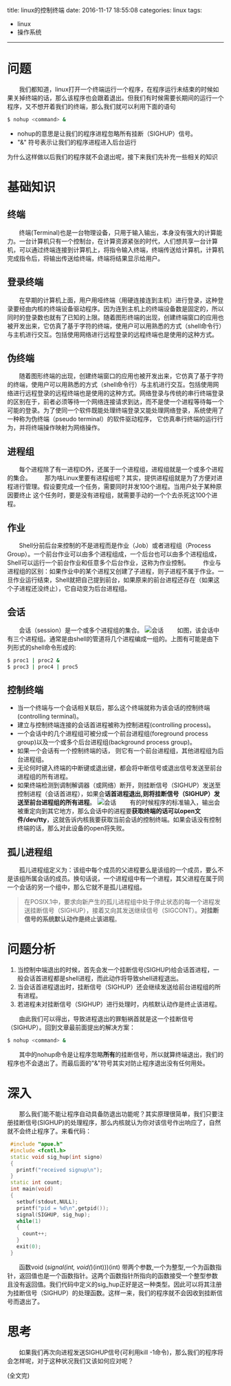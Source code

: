 title: linux的控制终端
date: 2016-11-17 18:55:08
categories: linux
tags:
  - linux
  - 操作系统
------
# 问题
&#160; &#160; &#160; &#160;我们都知道，linux打开一个终端运行一个程序，在程序运行未结束的时候如果关掉终端的话，那么该程序也会跟着退出。但我们有时候需要长期间的运行一个程序，又不想开着我们的终端，那么我们就可以利用下面的语句
```bash
$ nohup <command> &
```
- nohup的意思是让我们的程序进程忽略所有挂断（SIGHUP）信号。
- "&" 符号表示让我们的程序进程进入后台运行

为什么这样做以后我们的程序就不会退出呢，接下来我们先补充一些相关的知识

# 基础知识

## 终端
&#160; &#160; &#160; &#160;终端(Terminal)也是一台物理设备，只用于输入输出，本身没有强大的计算能力。一台计算机只有一个控制台，在计算资源紧张的时代，人们想共享一台计算机，可以通过终端连接到计算机上，将指令输入终端，终端传送给计算机，计算机完成指令后，将输出传送给终端，终端将结果显示给用户。

## 登录终端
&#160; &#160; &#160; &#160;在早期的计算机上面，用户用哑终端（用硬连接连到主机）进行登录，这种登录要经由内核的终端设备驱动程序。因为连到主机上的终端设备数是固定的，所以同时的登录数也就有了已知的上限。随着图形终端的出现，创建终端窗口的应用也被开发出来，它仿真了基于字符的终端，使用户可以用熟悉的方式（shell命令行）与主机进行交互。包括使用网络进行远程登录的远程终端也是使用的这种方式。

## 伪终端
&#160; &#160; &#160; &#160;随着图形终端的出现，创建终端窗口的应用也被开发出来，它仿真了基于字符的终端，使用户可以用熟悉的方式（shell命令行）与主机进行交互。包括使用网络进行远程登录的远程终端也是使用的这种方式。网络登录与传统的串行终端登录的区别在于，前者必须等待一个网络连接请求到达，而不是使一个进程等待每一个可能的登录。为了使同一个软件既能处理终端登录又能处理网络登录，系统使用了一种称为伪终端（pseudo terminal）的软件驱动程序，
它仿真串行终端的运行行为，并将终端操作映射为网络操作。

## 进程组
&#160; &#160; &#160; &#160;每个进程除了有一进程ID外，还属于一个进程组，进程组就是一个或多个进程的集合。
&#160; &#160; &#160; &#160;那为啥Linux里要有进程组呢？其实，提供进程组就是为了方便对进程进行管理。假设要完成一个任务，需要同时并发100个进程。当用户处于某种原因要终止 这个任务时，要是没有进程组，就需要手动的一个个去杀死这100个进程。

## 作业
&#160; &#160; &#160; &#160;Shell分前后台来控制的不是进程而是作业（Job）或者进程组（Process Group）。一个前台作业可以由多个进程组成，一个后台也可以由多个进程组成，Shell可以运行一个前台作业和任意多个后台作业，这称为作业控制。
&#160; &#160; &#160; &#160;作业与进程组的区别：如果作业中的某个进程又创建了子进程，则子进程不属于作业。一旦作业运行结束，Shell就把自己提到前台，如果原来的前台进程还存在（如果这个子进程还没终止），它自动变为后台进程组。

## 会话
&#160; &#160; &#160; &#160;会话（session）是一个或多个进程组的集合。
![会话](/image/session.jpg)
&#160; &#160; &#160; &#160;如图，该会话中有三个进程组。通常是由shell的管道将几个进程编成一组的。上图有可能是由下列形式的shell命令形成的:
```bash
$ proc1 | proc2 & 
$ proc3 | proc4 | proc5
```

## 控制终端
- 当一个终端与一个会话相关联后，那么这个终端就称为该会话的控制终端(controlling terminal)。
- 建立与控制终端连接的会话首进程被称为控制进程(controlling process)。
- 一个会话中的几个进程组可被分成一个前台进程组(foreground process group)以及一个或多个后台进程组(background process group)。
- 如果一个会话有一个控制终端的话， 则它有一个前台进程组，其他进程组为后台进程组。
- 无论何时键入终端的中断键或退出键，都会将中断信号或退出信号发送至前台进程组的所有进程。
- 如果终端检测到调制解调器（或网络）断开，则挂断信号（SIGHUP）发送至控制进程（会话首进程），如果会**话首进程退出,则将挂断信号（SIGHUP）发送至前台进程组的所有进程**。
![会话](/image/session2.jpg)
&#160; &#160; &#160; &#160;有的时候程序的标准输入，输出会被重定向到其它地方，那么会话中的进程要**获取终端的话可以open文件/dev/tty**，这就告诉内核我要获取当前会话的控制终端。如果会话没有控制终端的话，那么对此设备的open将失败。

## 孤儿进程组

&#160; &#160; &#160; &#160;孤儿进程组定义为：该组中每个成员的父进程要么是该组的一个成员，要么不是该组所属会话的成员。换句话说，一个进程组中有一个进程，其父进程在属于同一个会话的另一个组中，那么它就不是孤儿进程组。
>在POSIX.1中，要求向新产生的孤儿进程组中处于停止状态的每一个进程发送挂断信号（SIGHUP），接着又向其发送继续信号（SIGCONT）。**对挂断信号的系统默认动作是终止该进程**。

# 问题分析

1. 当控制中端退出的时候，首先会发一个挂断信号(SIGHUP)给会话首进程，一般会话首进程都是shell进程，而此动作将导致shell进程退出。
2. 当会话首进程退出时，挂断信号（SIGHUP）还会继续发送给前台进程组的所有进程。
3. 若进程未对挂断信号（SIGHUP）进行处理时，内核默认动作是终止该进程。

&#160; &#160; &#160; &#160;由此我们可以得出，导致进程退出的罪魁祸首就是这一个挂断信号（SIGHUP）。回到文章最前面提出的解决方案：
```bash
$ nohup <command> &
```
&#160; &#160; &#160; &#160;其中的nohup命令是让程序忽略**所有**的挂断信号，所以就算终端退出，我们的程序也不会退出了。而最后面的"&"符号其实对防止程序退出没有任何用处。

# 深入
&#160; &#160; &#160; &#160;那么我们能不能让程序自动具备防退出功能呢？其实原理很简单，我们只要注册挂断信号(SIGHUP)的处理程序，那么内核就认为你对该信号作出响应了，自然就不会终止程序了。来看代码：
```cpp
 #include "apue.h"
 #include <fcntl.h> 
 static void sig_hup(int signo)
 {
   printf("received signup\n");
 }  
 static int count; 
 int main(void)
 {
   setbuf(stdout,NULL);
   printf("pid = %d\n",getpid());
   signal(SIGHUP, sig_hup);
   while(1)
   { 
     count++;
   } 
   exit(0);
 } 
```
&#160; &#160; &#160; &#160;函数void (*signal(int, void(*)(int)))(int) 带两个参数,一个为整型,一个为函数指针，返回值也是一个函数指针。这两个函数指针所指向的函数接受一个整型参数 且没有返回值。我们代码中定义的sig_hup正好是这一种类型。因此可以将其注册为挂断信号（SIGHUP）的处理函数。这样一来，我们的程序就不会因收到挂断信号而退出了。

# 思考

&#160; &#160; &#160; &#160;如果我们再次向进程发送SIGHUP信号(可利用kill -1命令)，那么我们的程序将会怎样呢，对于这种状况我们又该如何应对呢？

(全文完)